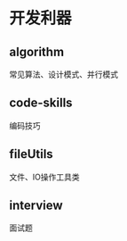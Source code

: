 
# 开发利器

## algorithm
常见算法、设计模式、并行模式

## code-skills
编码技巧

## fileUtils

文件、IO操作工具类

## interview
面试题


